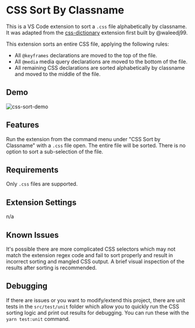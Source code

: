 # CSS Sort By Classname

This is a VS Code extension to sort a `.css` file alphabetically by classname. It was adapted from the [css-dictionary](https://github.com/waleedj99/css-dictionary) extension first built by @waleedj99.

This extension sorts an entire CSS file, applying the following rules:

* All `@keyframes` declarations are moved to the top of the file.
* All `@media` media query declarations are moved to the bottom of the file.
* All remaining CSS declarations are sorted alphabetically by classname and moved to the middle of the file.

## Demo

![css-sort-demo](https://user-images.githubusercontent.com/18126719/156433100-d0b90a84-384e-41e2-9a24-7186202cad29.gif)

## Features

Run the extension from the command menu under "CSS Sort by Classname" with a `.css` file open. The entire file will be sorted. There is no option to sort a sub-selection of the file.

## Requirements

Only `.css` files are supported.

## Extension Settings

n/a

## Known Issues

It's possible there are more complicated CSS selectors which may not match the extension regex code and fail to sort properly and result in incorrect sorting and mangled CSS output. A brief visual inspection of the results after sorting is recommended.

## Debugging

If there are issues or you want to modify/extend this project, there are unit tests in the `src/test/unit` folder which allow you to quickly run the CSS sorting logic and print out results for debugging. You can run these with the `yarn test:unit` command.
